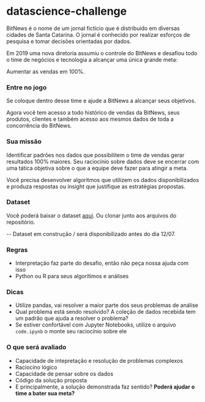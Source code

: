 datascience-challenge
=====================

BitNews é o nome de um jornal fictício que é distribuído em diversas cidades de Santa Catarina. O jornal é conhecido por realizar esforços de pesquisa e tomar decisões orientadas por dados.  

Em 2019 uma nova diretoria assumiu o controle do BitNews e desafiou todo o time de negócios e tecnologia a alcançar uma única grande meta:

Aumentar as vendas em 100%.

### Entre no jogo
Se coloque dentro desse time e ajude a BitNews a alcançar seus objetivos.

Agora você tem acesso a todo histórico de vendas da BitNews, seus produtos, clientes e também acesso aos mesmos dados de toda  a concorrência do BitNews.

### Sua missão
Identificar padrões nos dados que possibilitem o time de vendas gerar resultados 100% maiores. Seu raciocínio sobre dados deve se encerrar com uma tática objetiva sobre o que a equipe deve fazer para atingir a meta.

Você precisa desenvolver algoritmos que utilizem os dados disponibilizados e produza respostas ou insight que justifique as estratégias propostas.

### Dataset

Você poderá baixar o dataset [aqui](#).
Ou clonar junto aos arquivos do repositório.

-- Dataset em construção / será disponibilizado antes do dia 12/07.

### Regras

- Interpretação faz parte do desafio, então não peça nossa ajuda com isso
- Python ou R para seus algorítimos e análises

### Dicas

- Utilize pandas, vai resolver a maior parte dos seus problemas de análise
- Qual problema está sendo resolvido? A coleção de dados recebida tem um padrão que ajuda a resolver o problema?
- Se estiver confortável com Jupyter Notebooks, utilize o arquivo `code.ipynb` o monte seu raciocínio sobre ele

### O que será avaliado

- Capacidade de intepretação e resolução de problemas complexos
- Raciocíno lógico
- Capacidade de pensar sobre os dados
- Código da solução proposta
- E principalmente, a solução demonstrada faz sentido? **Poderá ajudar o time a bater sua meta?**

